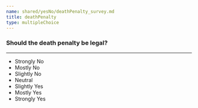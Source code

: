```yaml
---
name: shared/yesNo/deathPenalty_survey.md
title: deathPenalty
type: multipleChoice
---
```


### Should the death penalty be legal?

---

- Strongly No
- Mostly No
- Slightly No
- Neutral
- Slightly Yes
- Mostly Yes
- Strongly Yes

